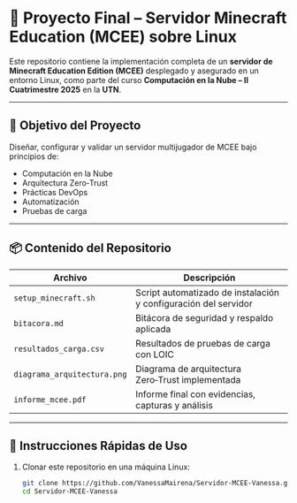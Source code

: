 # 🧠 Proyecto Final – Servidor Minecraft Education (MCEE) sobre Linux

Este repositorio contiene la implementación completa de un **servidor de Minecraft Education Edition (MCEE)** desplegado y asegurado en un entorno Linux, como parte del curso **Computación en la Nube – II Cuatrimestre 2025** en la **UTN**.

---

## 🎯 Objetivo del Proyecto

Diseñar, configurar y validar un servidor multijugador de MCEE bajo principios de:

- Computación en la Nube
- Arquitectura Zero‑Trust
- Prácticas DevOps
- Automatización
- Pruebas de carga

---

## 📦 Contenido del Repositorio

| Archivo | Descripción |
|--------|-------------|
| `setup_minecraft.sh` | Script automatizado de instalación y configuración del servidor |
| `bitacora.md` | Bitácora de seguridad y respaldo aplicada |
| `resultados_carga.csv` | Resultados de pruebas de carga con LOIC |
| `diagrama_arquitectura.png` | Diagrama de arquitectura Zero‑Trust implementada |
| `informe_mcee.pdf` | Informe final con evidencias, capturas y análisis |

---

## 🚀 Instrucciones Rápidas de Uso

1. Clonar este repositorio en una máquina Linux:
   ```bash
   git clone https://github.com/VanessaMairena/Servidor-MCEE-Vanessa.git
   cd Servidor-MCEE-Vanessa
